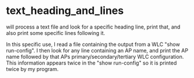 # text_heading_and_lines
will process a text file and look for a specific heading line, print that, and also print some specific lines following it.

In this specific use, I read a file containing the output from a WLC "show run-config". I then look for any line containing an AP name, and print the AP name followed by that APs primary/secondary/tertiary WLC configuration. This information appears twice in the "show run-config" so it is printed twice by my program.

